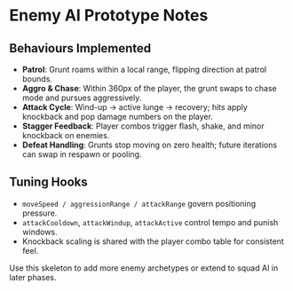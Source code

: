 # Enemy AI Prototype Notes

## Behaviours Implemented
- **Patrol**: Grunt roams within a local range, flipping direction at patrol bounds.
- **Aggro & Chase**: Within 360px of the player, the grunt swaps to chase mode and pursues aggressively.
- **Attack Cycle**: Wind-up -> active lunge -> recovery; hits apply knockback and pop damage numbers on the player.
- **Stagger Feedback**: Player combos trigger flash, shake, and minor knockback on enemies.
- **Defeat Handling**: Grunts stop moving on zero health; future iterations can swap in respawn or pooling.

## Tuning Hooks
- `moveSpeed / aggressionRange / attackRange` govern positioning pressure.
- `attackCooldown`, `attackWindup`, `attackActive` control tempo and punish windows.
- Knockback scaling is shared with the player combo table for consistent feel.

Use this skeleton to add more enemy archetypes or extend to squad AI in later phases.
